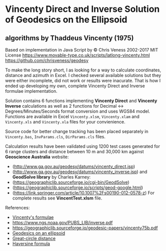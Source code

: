 # Vincenty Direct and Inverse Solution of Geodesics on the Ellipsoid
algorithms by Thaddeus Vincenty (1975)
---
Based on implementation in Java Script by © Chris Veness 2002-2017 MIT License
https://www.movable-type.co.uk/scripts/latlong-vincenty.html
https://github.com/chrisveness/geodesy

To make the long story short, I as looking for a way to calculate coordinates, distance and azimuth in Excel.
I checked several available solutions but they were either incomplete, did not work or results were inacurate.
That is how I ended up developing my own, complete Vincenty Direct and Inverse formulae implementation.

Solution contains 6 functions implementing **Vincenty Direct** and **Vincenty Inverse** calculations as well as 2 functions for Decimal ↔ Degrees/Minutes/Seconds format conversion and uses WGS84 model. Functions are available in Excel `Vincenty.xlsm`, `Vincenty.xlam` and `Vincenty.xls` and `Vincenty.xla` files for your convienience.

Source code for better change tracking has been placed separately in `Vincenty.bas`, `InvParams.cls`, `DirParams.cls` files.

Calculation results have been validated using 1200 test cases generated for 6 range clusters and distance between 10 m and 30,000 km 
against **Geoscience Australia** website:
+ (http://www.ga.gov.au/geodesy/datums/vincenty_direct.jsp)
+ (http://www.ga.gov.au/geodesy/datums/vincenty_inverse.jsp)
and **GeodSolve library** by Charles Karney:
+ (https://geographiclib.sourceforge.io/cgi-bin/GeodSolve)
+ (https://geographiclib.sourceforge.io/scripts/geod-google.html)
+ (https://link.springer.com/article/10.1007%2Fs00190-012-0578-z)
For complete results see **VincentTest.xlsm** file.

References:
+ [Vincenty's formulae](https://en.wikipedia.org/wiki/Vincenty%27s_formulae)
+ https://www.ngs.noaa.gov/PUBS_LIB/inverse.pdf
+ https://geographiclib.sourceforge.io/geodesic-papers/vincenty75b.pdf
+ [Geodesics on an ellipsoid](https://en.wikipedia.org/wiki/Geodesics_on_an_ellipsoid)
+ [Great-circle distance](https://en.wikipedia.org/wiki/Great-circle_distance)
+ [Haversine formula](https://en.wikipedia.org/wiki/Haversine_formula)
